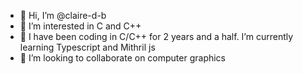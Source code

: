 - 👋 Hi, I’m @claire-d-b
- 👀 I’m interested in C and C++
- 🌱 I have been coding in C/C++ for 2 years and a half. I’m currently learning Typescript and Mithril js
- 💞️ I’m looking to collaborate on computer graphics
